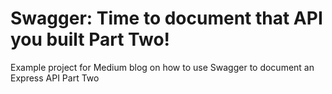 # Swagger: Time to document that API you built Part Two!

Example project for Medium blog on how to use Swagger to document an Express API Part Two
